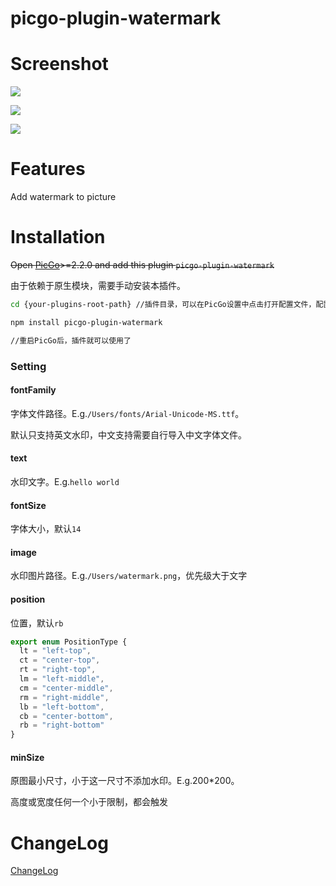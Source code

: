 # picgo-plugin-watermark

# Screenshot

![](https://gitee.com/Dec-F/ImageHosting/raw/master/img/2019/12/25/20191225174743.png)

![](https://gitee.com/Dec-F/ImageHosting/raw/master/img/2000-57139f0ecc19a932873e59a055d486d8.jpg)

![](https://gitee.com/Dec-F/ImageHosting/raw/master/img/2019/12/27/20191227170849.jpg)

# Features

Add watermark to picture

# Installation

~~Open [PicGo](https://github.com/Molunerfinn/PicGo)>=2.2.0 and add this plugin `picgo-plugin-watermark`~~

由于依赖于原生模块，需要手动安装本插件。
```bash
cd {your-plugins-root-path} //插件目录，可以在PicGo设置中点击打开配置文件，配置文件所在文件夹就是插件目录

npm install picgo-plugin-watermark

//重启PicGo后，插件就可以使用了
```
### Setting

#### fontFamily

字体文件路径。E.g.`/Users/fonts/Arial-Unicode-MS.ttf`。

默认只支持英文水印，中文支持需要自行导入中文字体文件。

#### text

水印文字。E.g.`hello world`

#### fontSize

字体大小，默认`14`

#### image

水印图片路径。E.g.`/Users/watermark.png`，优先级大于文字

#### position

位置，默认`rb`

```js
export enum PositionType {
  lt = "left-top",
  ct = "center-top",
  rt = "right-top",
  lm = "left-middle",
  cm = "center-middle",
  rm = "right-middle",
  lb = "left-bottom",
  cb = "center-bottom",
  rb = "right-bottom"
}
```

#### minSize

原图最小尺寸，小于这一尺寸不添加水印。E.g.200\*200。

高度或宽度任何一个小于限制，都会触发

# ChangeLog

[ChangeLog](https://github.com/Dec-F/picgo-plugin-watermark/blob/master/CHANGELOG.md)
